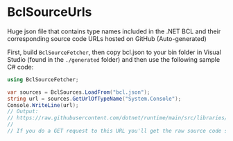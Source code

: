 # BclSourceUrls
Huge json file that contains type names included in the .NET BCL and their corresponding source code URLs hosted on GitHub (Auto-generated)

First, build `BclSourceFetcher`, then copy bcl.json to your bin folder in Visual Studio (found in the `./generated` folder) and then use the following sample C# code:
```cs
using BclSourceFetcher;

var sources = BclSources.LoadFrom("bcl.json");
string url = sources.GetUrlOfTypeName("System.Console");
Console.WriteLine(url);
// Output:
// https://raw.githubusercontent.com/dotnet/runtime/main/src/libraries/System.Console/src/System/Console.cs
//
// If you do a GET request to this URL you'll get the raw source code since .NET is open source
```
